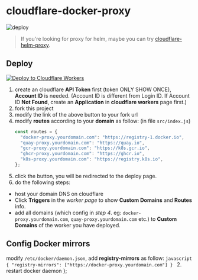 # cloudflare-docker-proxy

![deploy](https://github.com/soulwhisper/cloudflare-docker-proxy/actions/workflows/deploy.yaml/badge.svg)

> If you're looking for proxy for helm, maybe you can try [cloudflare-helm-proxy](https://github.com/ciiiii/cloudflare-helm-proxy).

## Deploy
[![Deploy to Cloudflare Workers](https://deploy.workers.cloudflare.com/button)](https://deploy.workers.cloudflare.com/?url=https://github.com/ciiiii/cloudflare-docker-proxy)

1. create an cloudflare **API Token** first (token ONLY SHOW ONCE), **Account ID** is needed. (Account ID is different from Login ID. If Account ID **Not Found**, create an **Application** in **cloudflare workers** page first.)
2. fork this project
3. modify the link of the above button to your fork url
4. modify **routes** according to your **domain** as follow: (in file `src/index.js`)
   ```javascript
   const routes = {
     "docker-proxy.yourdomain.com": "https://registry-1.docker.io",
     "quay-proxy.yourdomain.com": "https://quay.io",
     "gcr-proxy.yourdomain.com": "https://k8s.gcr.io",
     "ghcr-proxy.yourdomain.com": "https://ghcr.io",
     "k8s-proxy.yourdomain.com": "https://registry.k8s.io",
   };
   ```  
5. click the button, you will be redirected to the deploy page.
6. do the following steps:
  - host your domain DNS on cloudflare
  - Click **Triggers** in the _worker page_ to show **Custom Domains** and **Routes** info.
  - add all domains (which config in _step 4_. eg: `docker-proxy.yourdomain.com`, `quay-proxy.yourdomain.com` etc.) to **Custom Domains** of the worker you have deployed. 

## Config Docker mirrors
modify `/etc/docker/daemon.json`, add **registry-mirrors** as follow:
    ```javascript
    {
        "registry-mirrors": ["https://docker-proxy.yourdomain.com"]
    }
    ```
2. restart docker daemon
   };
   ```

